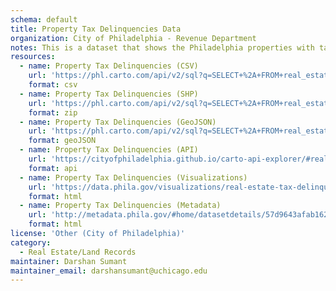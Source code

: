 ```yaml
---
schema: default
title: Property Tax Delinquencies Data
organization: City of Philadelphia - Revenue Department
notes: This is a dataset that shows the Philadelphia properties with tax delinquencies, including those that are in payment agreements.
resources:
  - name: Property Tax Delinquencies (CSV)
    url: 'https://phl.carto.com/api/v2/sql?q=SELECT+%2A+FROM+real_estate_tax_delinquencies&filename=real_estate_tax_delinquencies&format=csv&skipfields=cartodb_id,the_geom,the_geom_webmercator'
    format: csv
  - name: Property Tax Delinquencies (SHP)
    url: 'https://phl.carto.com/api/v2/sql?q=SELECT+%2A+FROM+real_estate_tax_delinquencies&filename=real_estate_tax_delinquencies&format=shp&skipfields=cartodb_id'
    format: zip
  - name: Property Tax Delinquencies (GeoJSON)
    url: 'https://phl.carto.com/api/v2/sql?q=SELECT+%2A+FROM+real_estate_tax_delinquencies&filename=real_estate_tax_delinquencies&format=geojson&skipfields=cartodb_id'
    format: geoJSON
  - name: Property Tax Delinquencies (API)
    url: 'https://cityofphiladelphia.github.io/carto-api-explorer/#real_estate_tax_delinquencies'
    format: api
  - name: Property Tax Delinquencies (Visualizations)
    url: 'https://data.phila.gov/visualizations/real-estate-tax-delinquencies'
    format: html
  - name: Property Tax Delinquencies (Metadata)
    url: 'http://metadata.phila.gov/#home/datasetdetails/57d9643afab162fe2708224e/representationdetails/57d9643cfab162fe27082252/'
    format: html
license: 'Other (City of Philadelphia)'
category:
  - Real Estate/Land Records
maintainer: Darshan Sumant
maintainer_email: darshansumant@uchicago.edu
---
```

